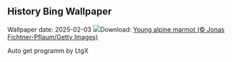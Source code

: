 ## History Bing Wallpaper
Wallpaper date: 2025-02-03
![](https://www.bing.com/th?id=OHR.AustriaMarmot_EN-GB0497553794_UHD.jpg&w=1000)Download: [Young alpine marmot (© Jonas Fichtner-Pflaum/Getty Images)](https://www.bing.com/th?id=OHR.AustriaMarmot_EN-GB0497553794_UHD.jpg)

Auto get programm by LtgX
